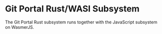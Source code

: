 # Git Portal Rust/WASI Subsystem

The Git Portal Rust subsystem runs together with the JavaScript subsystem on WasmerJS.